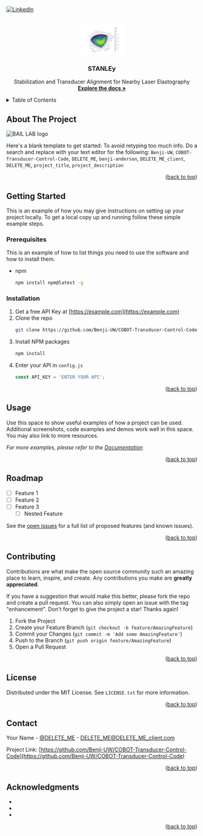 <a name="readme-top"></a>

<!--
[![Contributors][contributors-shield]][contributors-url]
[![Forks][forks-shield]][forks-url]
[![Stargazers][stars-shield]][stars-url]
[![Issues][issues-shield]][issues-url]
[![MIT License][license-shield]][license-url]
-->
[![LinkedIn][linkedin-shield]][linkedin-url]


<!-- PROJECT LOGO -->
<br />
<div align="center">
  <a href="https://github.com/Benji-UW/COBOT-Transducer-Control-Code">
    <img src="Debugging Scripts/figures/fullscan_render_test_4.jpg" alt="Logo" width="120" height="80">
  </a>

<h3 align="center">STANLEy</h3>

  <p align="center">
    Stabilization and Transducer Alignment for Nearby Laser Elastography
    <br />
    <a href="https://github.com/Benji-UW/COBOT-Transducer-Control-Code"><strong>Explore the docs »</strong></a>
</div>



<!-- TABLE OF CONTENTS -->
<details>
  <summary>Table of Contents</summary>
  <ol>
    <li>
      <a href="#about-the-project">About The Project</a>
      <ul>
        <li><a href="#built-with">Built With</a></li>
      </ul>
    </li>
    <li>
      <a href="#getting-started">Getting Started</a>
      <ul>
        <li><a href="#prerequisites">Prerequisites</a></li>
        <li><a href="#installation">Installation</a></li>
      </ul>
    </li>
    <li><a href="#usage">Usage</a></li>
    <li><a href="#roadmap">Roadmap</a></li>
    <li><a href="#contributing">Contributing</a></li>
    <li><a href="#license">License</a></li>
    <li><a href="#contact">Contact</a></li>
    <li><a href="#acknowledgments">Acknowledgments</a></li>
  </ol>
</details>


<!-- ABOUT THE PROJECT -->
## About The Project
![BAIL LAB logo](lab-screenshot)

Here's a blank template to get started: To avoid retyping too much info. Do a search and replace with your text editor for the following: `Benji-UW`, `COBOT-Transducer-Control-Code`, `DELETE_ME`, `benji-anderson`, `DELETE_ME_client`, `DELETE_ME`, `project_title`, `project_description`

<p align="right">(<a href="#readme-top">back to top</a>)</p>

<!--

### Built With

* [![Next][Next.js]][Next-url]
* [![Python][Python]][Next-url]
* [![React][React.js]][React-url]
* [![Vue][Vue.js]][Vue-url]
* [![Angular][Angular.io]][Angular-url]
* [![Svelte][Svelte.dev]][Svelte-url]
* [![Laravel][Laravel.com]][Laravel-url]
* [![Bootstrap][Bootstrap.com]][Bootstrap-url]
* [![JQuery][JQuery.com]][JQuery-url]

<p align="right">(<a href="#readme-top">back to top</a>)</p>
-->


<!-- GETTING STARTED -->
## Getting Started

This is an example of how you may give instructions on setting up your project locally.
To get a local copy up and running follow these simple example steps.

### Prerequisites

This is an example of how to list things you need to use the software and how to install them.
* npm
  ```sh
  npm install npm@latest -g
  ```

### Installation

1. Get a free API Key at [https://example.com](https://example.com)
2. Clone the repo
   ```sh
   git clone https://github.com/Benji-UW/COBOT-Transducer-Control-Code.git
   ```
3. Install NPM packages
   ```sh
   npm install
   ```
4. Enter your API in `config.js`
   ```js
   const API_KEY = 'ENTER YOUR API';
   ```

<p align="right">(<a href="#readme-top">back to top</a>)</p>



<!-- USAGE EXAMPLES -->
## Usage

Use this space to show useful examples of how a project can be used. Additional screenshots, code examples and demos work well in this space. You may also link to more resources.

_For more examples, please refer to the [Documentation](https://example.com)_

<p align="right">(<a href="#readme-top">back to top</a>)</p>



<!-- ROADMAP -->
## Roadmap

- [ ] Feature 1
- [ ] Feature 2
- [ ] Feature 3
    - [ ] Nested Feature

See the [open issues](https://github.com/Benji-UW/COBOT-Transducer-Control-Code/issues) for a full list of proposed features (and known issues).

<p align="right">(<a href="#readme-top">back to top</a>)</p>



<!-- CONTRIBUTING -->
## Contributing

Contributions are what make the open source community such an amazing place to learn, inspire, and create. Any contributions you make are **greatly appreciated**.

If you have a suggestion that would make this better, please fork the repo and create a pull request. You can also simply open an issue with the tag "enhancement".
Don't forget to give the project a star! Thanks again!

1. Fork the Project
2. Create your Feature Branch (`git checkout -b feature/AmazingFeature`)
3. Commit your Changes (`git commit -m 'Add some AmazingFeature'`)
4. Push to the Branch (`git push origin feature/AmazingFeature`)
5. Open a Pull Request

<p align="right">(<a href="#readme-top">back to top</a>)</p>



<!-- LICENSE -->
## License

Distributed under the MIT License. See `LICENSE.txt` for more information.

<p align="right">(<a href="#readme-top">back to top</a>)</p>



<!-- CONTACT -->
## Contact

Your Name - [@DELETE_ME](https://twitter.com/DELETE_ME) - DELETE_ME@DELETE_ME_client.com

Project Link: [https://github.com/Benji-UW/COBOT-Transducer-Control-Code](https://github.com/Benji-UW/COBOT-Transducer-Control-Code)

<p align="right">(<a href="#readme-top">back to top</a>)</p>



<!-- ACKNOWLEDGMENTS -->
## Acknowledgments

* []()
* []()
* []()

<p align="right">(<a href="#readme-top">back to top</a>)</p>



<!-- MARKDOWN LINKS & IMAGES -->
<!-- https://www.markdownguide.org/basic-syntax/#reference-style-links -->
[contributors-shield]: https://img.shields.io/github/contributors/Benji-UW/COBOT-Transducer-Control-Code.svg?style=for-the-badge
[contributors-url]: https://github.com/Benji-UW/COBOT-Transducer-Control-Code/graphs/contributors
[forks-shield]: https://img.shields.io/github/forks/Benji-UW/COBOT-Transducer-Control-Code.svg?style=for-the-badge
[forks-url]: https://github.com/Benji-UW/COBOT-Transducer-Control-Code/network/members
[stars-shield]: https://img.shields.io/github/stars/Benji-UW/COBOT-Transducer-Control-Code.svg?style=for-the-badge
[stars-url]: https://github.com/Benji-UW/COBOT-Transducer-Control-Code/stargazers
[issues-shield]: https://img.shields.io/github/issues/Benji-UW/COBOT-Transducer-Control-Code.svg?style=for-the-badge
[issues-url]: https://github.com/Benji-UW/COBOT-Transducer-Control-Code/issues
[license-shield]: https://img.shields.io/github/license/Benji-UW/COBOT-Transducer-Control-Code.svg?style=for-the-badge
[license-url]: https://github.com/Benji-UW/COBOT-Transducer-Control-Code/blob/master/LICENSE.txt
[linkedin-shield]: https://img.shields.io/badge/-LinkedIn-black.svg?style=for-the-badge&logo=linkedin&colorB=555
[linkedin-url]: https://linkedin.com/in/benji-anderson
[lab-screenshot]: http://depts.washington.edu/wangast/images/u336-15-crop-u123.png?crc=4107162486
[Next.js]: https://img.shields.io/badge/next.js-000000?style=for-the-badge&logo=nextdotjs&logoColor=white
[Next-url]: https://nextjs.org/
[Python]: https://www.python.org/
[React.js]: https://img.shields.io/badge/React-20232A?style=for-the-badge&logo=react&logoColor=61DAFB
[React-url]: https://reactjs.org/
[Vue.js]: https://img.shields.io/badge/Vue.js-35495E?style=for-the-badge&logo=vuedotjs&logoColor=4FC08D
[Vue-url]: https://vuejs.org/
[Angular.io]: https://img.shields.io/badge/Angular-DD0031?style=for-the-badge&logo=angular&logoColor=white
[Angular-url]: https://angular.io/
[Svelte.dev]: https://img.shields.io/badge/Svelte-4A4A55?style=for-the-badge&logo=svelte&logoColor=FF3E00
[Svelte-url]: https://svelte.dev/
[Laravel.com]: https://img.shields.io/badge/Laravel-FF2D20?style=for-the-badge&logo=laravel&logoColor=white
[Laravel-url]: https://laravel.com
[Bootstrap.com]: https://img.shields.io/badge/Bootstrap-563D7C?style=for-the-badge&logo=bootstrap&logoColor=white
[Bootstrap-url]: https://getbootstrap.com
[JQuery.com]: https://img.shields.io/badge/jQuery-0769AD?style=for-the-badge&logo=jquery&logoColor=white
[JQuery-url]: https://jquery.com 